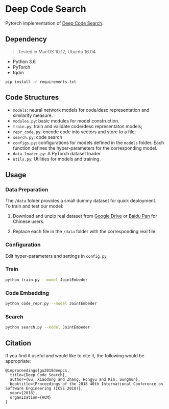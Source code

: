 # Deep Code Search

Pytorch implementation of [Deep Code Search](https://guxd.github.io/papers/deepcs.pdf).

## Dependency
> Tested in MacOS 10.12, Ubuntu 16.04
* Python 3.6
* PyTorch 
* tqdm

 ```
 pip install -r requirements.txt
 ```

## Code Structures

 - `models`: neural network models for code/desc representation and similarity measure.
 - `modules.py`: basic modules for model construction.
 - `train.py`: train and validate code/desc representaton models; 
 - `repr_code.py`: encode code into vectors and store to a file; 
 - `search.py`: code search
 - `configs.py`: configurations for models defined in the `models` folder. 
   Each function defines the hyper-parameters for the corresponding model.
 - `data_loader.py`: A PyTorch dataset loader.
 - `utils.py`: Utilities for models and training. 

 
## Usage

   ### Data Preparation
  The `/data` folder provides a small dummy dataset for quick deployment.  
  To train and test our model:
  
  1) Download and unzip real dataset from [Google Drive](https://drive.google.com/drive/folders/1GZYLT_lzhlVczXjD6dgwVUvDDPHMB6L7?usp=sharing) or [Baidu Pan](https://pan.baidu.com/s/1U_MtFXqq0C-Qh8WUFAWGvg) for Chinese users.
  
  2) Replace each file in the `/data` folder with the corresponding real file. 
  
   ### Configuration
   Edit hyper-parameters and settings in `config.py`

   ### Train
   
   ```bash
   python train.py --model JointEmbeder
   ```
   
   ### Code Embedding
   
   ```bash
   python code_repr.py --model JointEmbeder
   ```
   
   ### Search
   
   ```bash
   python search.py --model JointEmbeder 
   ```


## Citation

 If you find it useful and would like to cite it, the following would be appropriate:
```
@inproceedings{gu2018deepcs,
  title={Deep Code Search},
  author={Gu, Xiaodong and Zhang, Hongyu and Kim, Sunghun},
  booktitle={Proceedings of the 2018 40th International Conference on Software Engineering (ICSE 2018)},
  year={2018},
  organization={ACM}
}
```
